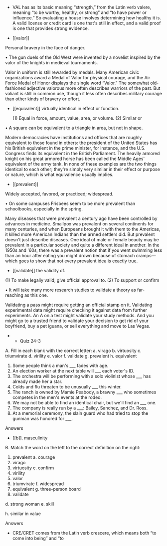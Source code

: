- VAL has as its basic meaning “strength,” from the Latin verb valere, meaning “to be worthy, healthy,
or  strong”  and  “to  have  power  or  influence.”  So  evaluating  a  house  involves  determining  how
healthy it is. A valid license or credit card is one that's still in effect, and a valid proof is one that
provides strong evidence.

- [[valor]] 

 Personal bravery in the face of danger. 

• The gun duels of the Old West were invented by a novelist inspired by the valor of the knights in
medieval tournaments. 

Valor in uniform is still rewarded by medals. Many American civic organizations award a Medal of
Valor for physical courage, and the Air Force Medal of Honor displays the single word “Valor.” The
somewhat old-fashioned adjective valorous more often describes warriors of the past. But valiant is
still  in  common  use,  though  it  less  often  describes  military  courage  than  other  kinds  of  bravery  or
effort.

- [[equivalent]] 
virtually identical in effect or function. 

  (1)  Equal  in  force,  amount,  value,  area,  or  volume.  (2)  Similar  or

• A square can be equivalent to a triangle in area, but not in shape. 

Modern democracies have institutions and offices that are roughly equivalent to those found in others:
the president of the United States has his British equivalent in the prime minister, for instance, and the
U.S. Congress finds its equivalent in the British Parliament. The heavily armored knight on his great
armored  horse  has  been  called  the  Middle  Ages'  equivalent  of  the  army  tank.  In  none  of  these
examples  are  the  two  things  identical  to  each  other;  they're  simply  very  similar  in  their  effect  or
purpose or nature, which is what equivalence usually implies.

- [[prevalent]] 

 Widely accepted, favored, or practiced; widespread. 

• On some campuses Frisbees seem to be more prevalent than schoolbooks, especially in the spring. 

Many  diseases  that  were  prevalent  a  century  ago  have  been  controlled  by  advances  in  medicine.
Smallpox  was  prevalent  on  several  continents  for  many  centuries,  and  when  Europeans  brought  it
with them to the Americas, it killed more American Indians than the armed settlers did. But prevalent
doesn't just describe diseases. One ideal of male or female beauty may be prevalent in a particular
society and quite a different ideal in another. In the 1950s and '60s, there was a prevalent notion that
if you went swimming less than an hour after eating you might drown because of stomach cramps—
which goes to show that not every prevalent idea is exactly true.

- [[validate]] 
the validity of. 

 (1) To make legally valid; give official approval to. (2) To support or confirm

• It will take many more research studies to validate a theory as far-reaching as this one. 

Validating  a  pass  might  require  getting  an  official  stamp  on  it.  Validating  experimental  data  might
require  checking  it  against  data  from  further  experiments.  An  A  on  a  test  might  validate  your  study
methods. And you might go to a trusted friend to validate your decision to get rid of your boyfriend,
buy a pet iguana, or sell everything and move to Las Vegas.

- - Quiz 24-3

A. Fill in each blank with the correct letter:
a. virago
b. virtuosity
c. triumvirate
d. virility
e. valor
f. validate
g. prevalent
h. equivalent
1. Some people think a man's ___ fades with age.
2. An election worker at the next table will ___ each voter's ID.
3. The orchestra will be performing with a solo violinist whose ___ has already made her a star.
4. Colds and flu threaten to be unusually ___ this winter.
5.  The  ranch  is  owned  by  Mamie  Peabody,  a  brawny  ___  who  sometimes  competes  in  the  men's
events at the rodeo.
6. We may not be able to find an identical chair, but we'll find an ___ one.
7. The company is really run by a ___: Bailey, Sanchez, and Dr. Ross.
8. At a memorial ceremony, the slain guard who had tried to stop the gunman was honored for ___.

Answers

- [[b]]. masculinity

B. Match the word on the left to the correct definition on the right:
1. prevalent a. courage
2. virago
3. virtuosity c. confirm
4. virility
5. valor
6. triumvirate f. widespread
7. equivalent g. three-person board
8. validate

d. strong woman
e. skill

h. similar in value

Answers

- CRE/CRET  comes  from  the  Latin  verb  crescere,  which  means  both  “to  come  into  being”  and  “to
